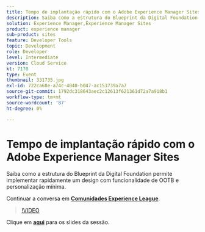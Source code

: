 ```yaml
---
title: Tempo de implantação rápido com o Adobe Experience Manager Sites
description: Saiba como a estrutura do Blueprint da Digital Foundation permite implementar rapidamente um design com funcionalidade de OOTB e personalização mínima. Esta sessão foi entregue como parte do evento Conteúdo do Adobe Developers Live.
solution: Experience Manager,Experience Manager Sites
product: experience manager
sub-product: sites
feature: Developer Tools
topic: Development
role: Developer
level: Intermediate
version: Cloud Service
kt: 7170
type: Event
thumbnail: 331735.jpg
exl-id: 722ca68e-a74c-4040-b047-ac153739a7a7
source-git-commit: 1792dc318643aec2c12613f621361d72a7a918b1
workflow-type: tm+mt
source-wordcount: '87'
ht-degree: 0%

---
```


# Tempo de implantação rápido com o Adobe Experience Manager Sites

Saiba como a estrutura do Blueprint da Digital Foundation permite implementar rapidamente um design com funcionalidade de OOTB e personalização mínima.

Continuar a conversa em **[Comunidades Experience League](https://adobe.ly/36Yd3v6)**.

>[!VIDEO](https://video.tv.adobe.com/v/331735/?quality=12&learn=on&hidetitle=true)

Clique em **[aqui](/help/adobe-developers-live/assets/time-to-value-aem-sites.pdf)** para os slides da sessão.
